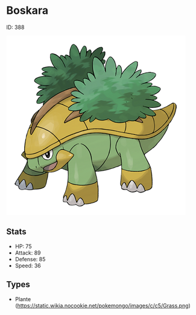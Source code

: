 # Boskara


ID: 388

![](https://raw.githubusercontent.com/PokeAPI/sprites/master/sprites/pokemon/other/official-artwork/388.png "Boskara")

## Stats


 - HP: 75
 - Attack: 89
 - Defense: 85
 - Speed: 36

## Types


 - Plante (https://static.wikia.nocookie.net/pokemongo/images/c/c5/Grass.png)
